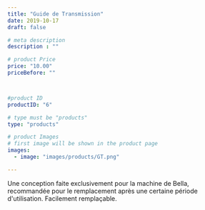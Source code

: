 ```yaml
---
title: "Guide de Transmission"
date: 2019-10-17
draft: false

# meta description
description : ""

# product Price
price: "10.00"
priceBefore: ""



#product ID
productID: "6"

# type must be "products"
type: "products"

# product Images
# first image will be shown in the product page
images:
  - image: "images/products/GT.png"

---
```


Une conception faite exclusivement  pour la machine de Bella, recommandée pour le remplacement après une certaine période d'utilisation.
Facilement  remplaçable.
